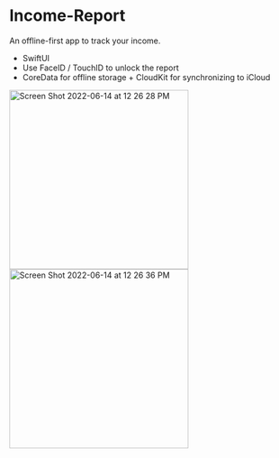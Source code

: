 # Income-Report
An offline-first app to track your income.

- SwiftUI
- Use FaceID / TouchID to unlock the report
- CoreData for offline storage + CloudKit for synchronizing to iCloud


<img width="318" alt="Screen Shot 2022-06-14 at 12 26 28 PM" src="https://user-images.githubusercontent.com/34122139/173487474-14255cd6-dea3-45a8-9b99-e6e4a440e961.png">
<img width="318" alt="Screen Shot 2022-06-14 at 12 26 36 PM" src="https://user-images.githubusercontent.com/34122139/173487495-70506599-8dac-4622-b348-3fd39279f3cd.png">
